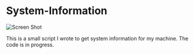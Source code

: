 # System-Information

![Screen Shot](http://s.cflag.pl/idftti.png)

This is a small script I wrote to get system information for my machine. The code is in progress.
